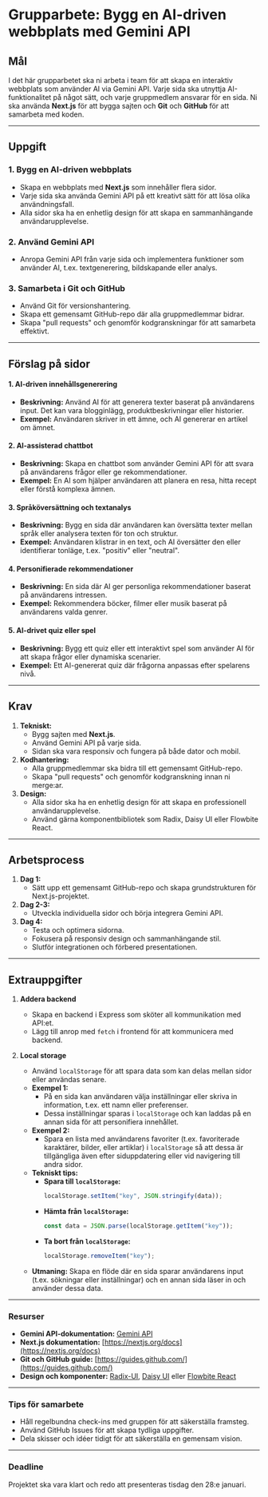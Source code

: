 # Grupparbete: Bygg en AI-driven webbplats med Gemini API

## **Mål**

I det här grupparbetet ska ni arbeta i team för att skapa en interaktiv webbplats som använder AI via Gemini API. Varje sida ska utnyttja AI-funktionalitet på något sätt, och varje gruppmedlem ansvarar för en sida. Ni ska använda **Next.js** för att bygga sajten och **Git** och **GitHub** för att samarbeta med koden.

---

## **Uppgift**

### **1. Bygg en AI-driven webbplats**

- Skapa en webbplats med **Next.js** som innehåller flera sidor.
- Varje sida ska använda Gemini API på ett kreativt sätt för att lösa olika användningsfall.
- Alla sidor ska ha en enhetlig design för att skapa en sammanhängande användarupplevelse.

### **2. Använd Gemini API**

- Anropa Gemini API från varje sida och implementera funktioner som använder AI, t.ex. textgenerering, bildskapande eller analys.

### **3. Samarbeta i Git och GitHub**

- Använd Git för versionshantering.
- Skapa ett gemensamt GitHub-repo där alla gruppmedlemmar bidrar.
- Skapa "pull requests" och genomför kodgranskningar för att samarbeta effektivt.

---

## **Förslag på sidor**

#### 1. **AI-driven innehållsgenerering**

- **Beskrivning:** Använd AI för att generera texter baserat på användarens input. Det kan vara blogginlägg, produktbeskrivningar eller historier.
- **Exempel:** Användaren skriver in ett ämne, och AI genererar en artikel om ämnet.

#### 2. **AI-assisterad chattbot**

- **Beskrivning:** Skapa en chattbot som använder Gemini API för att svara på användarens frågor eller ge rekommendationer.
- **Exempel:** En AI som hjälper användaren att planera en resa, hitta recept eller förstå komplexa ämnen.

#### 3. **Språköversättning och textanalys**

- **Beskrivning:** Bygg en sida där användaren kan översätta texter mellan språk eller analysera texten för ton och struktur.
- **Exempel:** Användaren klistrar in en text, och AI översätter den eller identifierar tonläge, t.ex. "positiv" eller "neutral".

#### 4. **Personifierade rekommendationer**

- **Beskrivning:** En sida där AI ger personliga rekommendationer baserat på användarens intressen.
- **Exempel:** Rekommendera böcker, filmer eller musik baserat på användarens valda genrer.

#### 5. **AI-drivet quiz eller spel**

- **Beskrivning:** Bygg ett quiz eller ett interaktivt spel som använder AI för att skapa frågor eller dynamiska scenarier.
- **Exempel:** Ett AI-genererat quiz där frågorna anpassas efter spelarens nivå.

---

## **Krav**

1. **Tekniskt:**
   - Bygg sajten med **Next.js**.
   - Använd Gemini API på varje sida.
   - Sidan ska vara responsiv och fungera på både dator och mobil.
2. **Kodhantering:**
   - Alla gruppmedlemmar ska bidra till ett gemensamt GitHub-repo.
   - Skapa "pull requests" och genomför kodgranskning innan ni merge:ar.
3. **Design:**
   - Alla sidor ska ha en enhetlig design för att skapa en professionell användarupplevelse.
   - Använd gärna komponentbibliotek som Radix, Daisy UI eller Flowbite React.

---

## **Arbetsprocess**

1. **Dag 1:**
   - Sätt upp ett gemensamt GitHub-repo och skapa grundstrukturen för Next.js-projektet.
2. **Dag 2-3:**
   - Utveckla individuella sidor och börja integrera Gemini API.
3. **Dag 4:**
   - Testa och optimera sidorna.
   - Fokusera på responsiv design och sammanhängande stil.
   - Slutför integrationen och förbered presentationen.

---

## **Extrauppgifter**

1. **Addera backend**

   - Skapa en backend i Express som sköter all kommunikation med API:et.
   - Lägg till anrop med `fetch` i frontend för att kommunicera med backend.

2. **Local storage**
   - Använd `localStorage` för att spara data som kan delas mellan sidor eller användas senare.
   - **Exempel 1:**
     - På en sida kan användaren välja inställningar eller skriva in information, t.ex. ett namn eller preferenser.
     - Dessa inställningar sparas i `localStorage` och kan laddas på en annan sida för att personifiera innehållet.
   - **Exempel 2:**
     - Spara en lista med användarens favoriter (t.ex. favoriterade karaktärer, bilder, eller artiklar) i `localStorage` så att dessa är tillgängliga även efter siduppdatering eller vid navigering till andra sidor.
   - **Tekniskt tips:**
     - **Spara till `localStorage`:**
       ```javascript
       localStorage.setItem("key", JSON.stringify(data));
       ```
     - **Hämta från `localStorage`:**
       ```javascript
       const data = JSON.parse(localStorage.getItem("key"));
       ```
     - **Ta bort från `localStorage`:**
       ```javascript
       localStorage.removeItem("key");
       ```
   - **Utmaning:** Skapa en flöde där en sida sparar användarens input (t.ex. sökningar eller inställningar) och en annan sida läser in och använder dessa data.

---

### **Resurser**

- **Gemini API-dokumentation:** [Gemini API](https://ai.google.dev/)
- **Next.js dokumentation:** [https://nextjs.org/docs](https://nextjs.org/docs)
- **Git och GitHub guide:** [https://guides.github.com/](https://guides.github.com/)
- **Design och komponenter:** [Radix-UI](https://www.radix-ui.com/), [Daisy UI](https://daisyui.com/) eller [Flowbite React](https://flowbite-react.com/)

---

### **Tips för samarbete**

- Håll regelbundna check-ins med gruppen för att säkerställa framsteg.
- Använd GitHub Issues för att skapa tydliga uppgifter.
- Dela skisser och idéer tidigt för att säkerställa en gemensam vision.

---

### **Deadline**

Projektet ska vara klart och redo att presenteras tisdag den 28:e januari.
